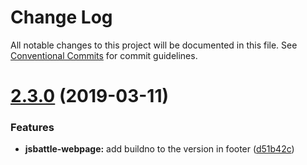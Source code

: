 # Change Log

All notable changes to this project will be documented in this file.
See [Conventional Commits](https://conventionalcommits.org) for commit guidelines.

# [2.3.0](https://github.com/jamro/jsbattle/compare/v2.2.1...v2.3.0) (2019-03-11)


### Features

* **jsbattle-webpage:** add buildno to the version in footer ([d51b42c](https://github.com/jamro/jsbattle/commit/d51b42c))
